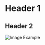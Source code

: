 # Header 1

## Header 2

![Image Example](https://upload.wikimedia.org/wikipedia/commons/b/b6/Image_created_with_a_mobile_phone.png)
